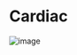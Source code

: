 # Cardiac

![image](https://github.com/user-attachments/assets/36c55b81-87a9-47bf-b2f2-fb56d0e231a0)

